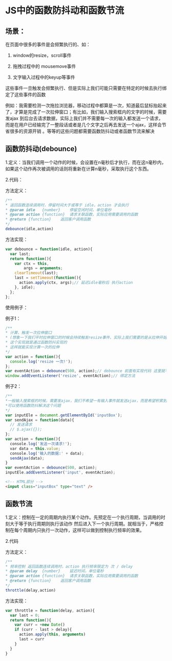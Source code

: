 # JS中的函数防抖动和函数节流

## 场景：

在页面中很多的事件是会频繁执行的、如：

1. window的resize，scroll事件

2. 拖拽过程中的 mousemove事件

3. 文字输入过程中的keyup等事件

这些事件一旦触发会频繁执行、但是实际上我们可能只需要在特定的时候去执行绑定了这些事件的函数

例如：我需要检测一次拖拉浏览器，移动过程中都算是一次，知道最后鼠标抬起来了，才算是完成了一次拉伸窗口；有比如，我们输入搜索框内的文字的时候，需要发ajax
到后台去请求数据，实际上我们并不需要每一次的输入都发送一个请求，而是在用户已经输完了一整段话或者是几个文字之后再去发送一个ajax，这样会节省很多的资源开销
。等等的这些问题都需要函数防抖动或者函数节流来解决

## 函数防抖动(debounce)

1.定义：当我们调用一个动作的时候，会设置在n毫秒后才执行，而在这n毫秒内，如果这个动作再次被调用的话则将重新在计算n毫秒，采取执行这个东西。

2.代码：

方法定义：

```javascript
/**
* 返回函数连续调用时，停留时间大于或等于 idle，action 才会执行
* @param idle   {number}    停留空闲时间，单位毫秒
* @param action {function}  请求关联函数，实际应用需要调用的函数
* @return {function}    返回客户调用函数
*/
debounce(idle,action)
```

方法实现：

```javascript
var debounce = function(idle, action){
  var last;
  return function(){
    var ctx = this,
        args = arguments;
    clearTimeout(last);
    last = setTimeout(function(){
      action.apply(ctx, args);// 延迟idle毫秒后 执行action
    }, idle);
  };
};
```

使用例子：

例子1：

```javascript
/**
* 计算，触发一次拉伸窗口
* (想象一下我们平时拉伸窗口的时候会持续触发resize事件、实际上我们需要的是从拉伸开始，到停止拉伸，算一次)
* 这个实现就是通过函数防抖实现的
* 这样就能实现计算一次的拉伸
*/ 
var action = function(){
  console.log('resize 一次!');
};
var eventAction = debounce(500, action);// debounce 前面有实现代码 这里就不写了
window.addEventListener('resize', eventAction);// 绑定方法

```

例子2：

```javascript
/**
*一般输入搜索框的时候，需要发ajax，我们不希望一有输入事件就发送ajax，而是希望积累到一定的字数后才发送ajax节省
*可以使用函数防抖解决这个问题
*/
var inputEle = document.getElementById('inputBox');
var sendAjax = function(data){
  // 发送请求
  // $.ajax({});
};
var action = function(){
  console.log('发送一次请求!');
  var data = this.value;
  console.log('输入的数据:' + data);
  sendAjax(data);
}
var eventAction = debounce(500, action);
inputEle.addEventListener('input', eventAction);

```

```html
<!-- HTML部分 -->
<input class="inputBox" type="text" />
```

## 函数节流

1.定义：控制在一定的周期内执行某个动作。先预定在一个执行周期，当调用的时刻大于等于执行周期则执行该动作
然后进入下一个执行周期。就相当于，严格控制在每个周期内只执行一次动作，这样可以做到控制执行频率的效果。

2.代码

方法定义：

```javascript
/**
* 频率控制 返回函数连续调用时，action 执行频率限定为 次 / delay
* @param delay  {number}    延迟时间，单位毫秒
* @param action {function}  请求关联函数，实际应用需要调用的函数
* @return {function}    返回客户调用函数
*/
throttle(delay,action)
```

方法实现：

```javascript
var throttle = function(delay, action){
  var last = 0;
  return function(){
    var curr = +new Date()
    if (curr - last > delay){
      action.apply(this, arguments)
      last = curr 
    }
  }
}
```
